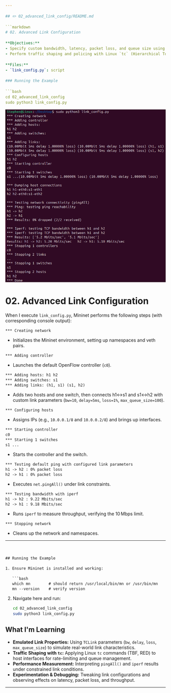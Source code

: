 ```yaml
---

## ✏️ 02_advanced_link_config/README.md

```markdown
# 02. Advanced Link Configuration

**Objectives:**
- Specify custom bandwidth, latency, packet loss, and queue size using the `TCLink` class.
- Perform traffic shaping and policing with Linux `tc` (Hierarchical Token Bucket, RED, etc.) on Mininet interfaces.

**Files:**
- `link_config.py`: script

### Running the Example

```bash
cd 02_advanced_link_config
sudo python3 link_config.py
```

![LinkConfig](/02_advanced_link_config/LinkConfig.png)

# 02. Advanced Link Configuration

When I execute `link_config.py`, Mininet performs the following steps (with corresponding console output):

```text
*** Creating network
```
* Initializes the Mininet environment, setting up namespaces and veth pairs.

```text
*** Adding controller
```
* Launches the default OpenFlow controller (`c0`).

```text
*** Adding hosts: h1 h2
*** Adding switches: s1
*** Adding links: (h1, s1) (s1, h2)
```
* Adds two hosts and one switch, then connects h1↔s1 and s1↔h2 with custom link parameters (`bw=10`, `delay=5ms`, `loss=1%`, `max_queue_size=100`).

```text
*** Configuring hosts
```
* Assigns IPs (e.g., `10.0.0.1/8` and `10.0.0.2/8`) and brings up interfaces.

```text
*** Starting controller
c0
*** Starting 1 switches
s1 ...
```
* Starts the controller and the switch.

```text
*** Testing default ping with configured link parameters
h1 -> h2 : 0% packet loss
h2 -> h1 : 0% packet loss
```
* Executes `net.pingAll()` under link constraints.

```text
*** Testing bandwidth with iperf
h1 -> h2 : 9.22 Mbits/sec
h2 -> h1 : 9.18 Mbits/sec
```
* Runs `iperf` to measure throughput, verifying the 10 Mbps limit.

```text
*** Stopping network
```
* Cleans up the network and namespaces.

---
```


## Running the Example

1. Ensure Mininet is installed and working:

   ```bash
   which mn        # should return /usr/local/bin/mn or /usr/bin/mn
   mn --version    # verify version
   ```

2. Navigate here and run:

   ```bash
   cd 02_advanced_link_config
   sudo python3 link_config.py
   ```

## What I'm Learning

* **Emulated Link Properties:** Using `TCLink` parameters (`bw`, `delay`, `loss`, `max_queue_size`) to simulate real-world link characteristics.  
* **Traffic Shaping with `tc`:** Applying Linux `tc` commands (TBF, RED) to host interfaces for rate-limiting and queue management.  
* **Performance Measurement:** Interpreting `pingAll()` and `iperf` results under constrained link conditions.  
* **Experimentation & Debugging:** Tweaking link configurations and observing effects on latency, packet loss, and throughput.

---
```
